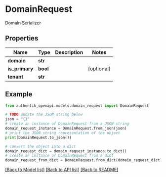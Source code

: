 # DomainRequest

Domain Serializer

## Properties

Name | Type | Description | Notes
------------ | ------------- | ------------- | -------------
**domain** | **str** |  | 
**is_primary** | **bool** |  | [optional] 
**tenant** | **str** |  | 

## Example

```python
from authentik_openapi.models.domain_request import DomainRequest

# TODO update the JSON string below
json = "{}"
# create an instance of DomainRequest from a JSON string
domain_request_instance = DomainRequest.from_json(json)
# print the JSON string representation of the object
print(DomainRequest.to_json())

# convert the object into a dict
domain_request_dict = domain_request_instance.to_dict()
# create an instance of DomainRequest from a dict
domain_request_from_dict = DomainRequest.from_dict(domain_request_dict)
```
[[Back to Model list]](../README.md#documentation-for-models) [[Back to API list]](../README.md#documentation-for-api-endpoints) [[Back to README]](../README.md)


